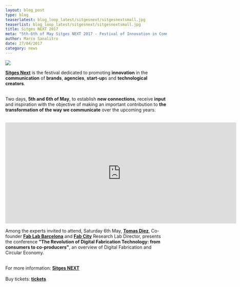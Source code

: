 ```yaml
---
layout: blog_post
type: blog
teaserlatest: blog_loop_latest/sitgesnext/sitgesnextsmall.jpg
teaserlist: blog_loop_latest/sitgesnext/sitgesnextsmall.jpg
title: Sitges NEXT 2017
meta: "5th-6th of May Sitges NEXT 2017 - Festival of Innovation in Communication. Tomas Diez, Co-founder Fab Lab Barcelona and Fab City Research Lab Director, presents .The Revolution of Digital Fabrication Technology: from consumers to co-producers."
author: Marco Sanalitro
date: 27/04/2017 
category: news
---
```

<img src= "http://www.fablabbcn.org/img/blog/blog_loop_latest/sitgesnext/sitgesnext1.jpg" align="middle"> 
<br>

<strong><a href="http://sitgesnext.com/">Sitges Next</a></strong> is the festival dedicated to promoting <strong>innovation</strong> in the <strong>communication</strong> of <strong>brands</strong>, <strong>agencies</strong>, <strong>start-up</strong>s and <strong>technological creators</strong>.<br><br>

Two days, <strong>5th and 6th of May</strong>, to establish <strong>new connections</strong>, receive <strong>input</strong> and inspiration with the objective of making an important contribution to <strong>the transformation of the way we communicate</strong> over the upcoming years.<br><br>

<iframe width="720" height="315" src="https://www.youtube.com/embed/TsOIpKj7dRE" frameborder="0" allowfullscreen></iframe>
<br>

Among the experts invited to attend, Saturday 6th May, <strong><a href="https://fablabbcn.org/about_us.html">Tomas Diez</a></strong>, Co-founder <strong><a href="http://fablabbcn.org/">Fab Lab Barcelona</a></strong> and <strong><a href="http://fab.city/">Fab City</a></strong> Research Lab Director, presents the conference <strong>"The Revolution of Digital Fabrication Technology: from consumers to co-producers"</strong>, an overview of Digital Fabrication and Circular Economy.<br><br>

For more information: <strong><a href="http://sitgesnext.com/">Sitges NEXT</a></strong><br><br>
Buy tickets: <strong><a href="http://sitgesnext.com/buy-tickets/">tickets</a></strong><br><br>






